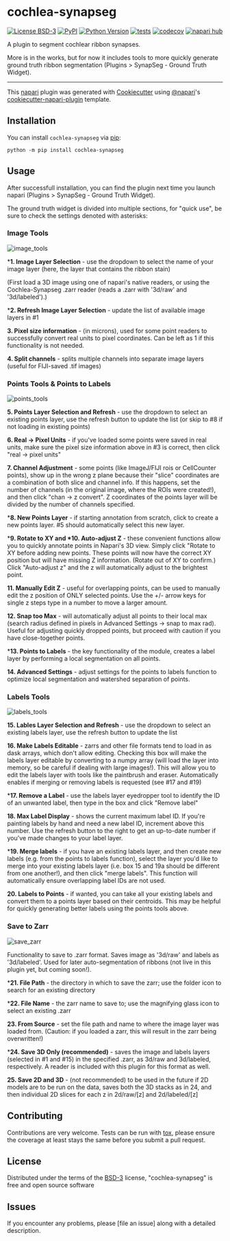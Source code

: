 # cochlea-synapseg

[![License BSD-3](https://img.shields.io/pypi/l/cochlea-synapseg.svg?color=green)](https://github.com/ucsdmanorlab/cochlea-synapseg/raw/main/LICENSE)
[![PyPI](https://img.shields.io/pypi/v/cochlea-synapseg.svg?color=green)](https://pypi.org/project/cochlea-synapseg)
[![Python Version](https://img.shields.io/pypi/pyversions/cochlea-synapseg.svg?color=green)](https://python.org)
[![tests](https://github.com/ucsdmanorlab/cochlea-synapseg/workflows/tests/badge.svg)](https://github.com/ucsdmanorlab/cochlea-synapseg/actions)
[![codecov](https://codecov.io/gh/ucsdmanorlab/cochlea-synapseg/branch/main/graph/badge.svg)](https://codecov.io/gh/ucsdmanorlab/cochlea-synapseg)
[![napari hub](https://img.shields.io/endpoint?url=https://api.napari-hub.org/shields/cochlea-synapseg)](https://napari-hub.org/plugins/cochlea-synapseg)

A plugin to segment cochlear ribbon synapses. 

More is in the works, but for now it includes tools to more quickly generate ground truth ribbon segmentation (Plugins > SynapSeg - Ground Truth Widget).

----------------------------------

This [napari] plugin was generated with [Cookiecutter] using [@napari]'s [cookiecutter-napari-plugin] template.

<!--
Don't miss the full getting started guide to set up your new package:
https://github.com/napari/cookiecutter-napari-plugin#getting-started

and review the napari docs for plugin developers:
https://napari.org/stable/plugins/index.html
-->

## Installation

You can install `cochlea-synapseg` via [pip]:

    python -m pip install cochlea-synapseg

## Usage

After successfull installation, you can find the plugin next time you launch napari (Plugins > SynapSeg - Ground Truth Widget).

The ground truth widget is divided into multiple sections, for "quick use", be sure to check the settings denoted with asterisks:

### Image Tools

![image_tools](https://github.com/user-attachments/assets/323984ad-2cd3-4816-8ee5-e8b3f5063bc0)

\***1. Image Layer Selection** - use the dropdown to select the name of your image layer (here, the layer that contains the ribbon stain)

(First load a 3D image using one of napari's native readers, or using the Cochlea-Synapseg .zarr reader (reads a .zarr with '3d/raw' and '3d/labeled').)

\***2. Refresh Image Layer Selection** - update the list of available image layers in #1

**3. Pixel size information** - (in microns), used for some point readers to successfully convert real units to pixel coordinates. Can be left as 1 if this functionality is not needed.

**4. Split channels** - splits multiple channels into separate image layers (useful for FIJI-saved .tif images)

### Points Tools & Points to Labels

![points_tools](https://github.com/user-attachments/assets/6b271d5c-51c1-4ca4-b3c0-683dddd69dc8)

**5. Points Layer Selection and Refresh** - use the dropdown to select an existing points layer, use the refresh button to update the list (or skip to #8 if not loading in existing points)

**6. Real -> Pixel Units** - if you've loaded some points were saved in real units, make sure the pixel size information above in #3 is correct, then click "real -> pixel units"

**7. Channel Adjustment** - some points (like ImageJ/FIJI rois or CellCounter points), show up in the wrong z plane because their "slice" coordinates are a combination of both slice and channel info. If this happens, set the number of channels (in the original image, where the ROIs were created!), and then click "chan -> z convert". Z coordinates of the points layer will be divided by the number of channels specified. 

\***8. New Points Layer** - if starting annotation from scratch, click to create a new points layer. #5 should automatically select this new layer. 

\***9. Rotate to XY and \*10. Auto-adjust Z** - these convenient functions allow you to quickly annotate points in Napari's 3D view. Simply click "Rotate to XY before adding new points. These points will now have the correct XY position but will have missing Z information. (Rotate out of XY to confirm.) Click "Auto-adjust z" and the z will automatically adjust to the brightest point. 

**11. Manually Edit Z** - useful for overlapping points, can be used to manually edit the z position of ONLY selected points. Use the +/- arrow keys for single z steps type in a number to move a larger amount. 

**12. Snap too Max** - will automatically adjust all points to their local max (search radius defined in pixels in Advanced Settings -> snap to max rad). Useful for adjusting quickly dropped points, but proceed with caution if you have close-together points. 

\***13. Points to Labels** - the key functionality of the module, creates a label layer by performing a local segmentation on all points.

**14. Advanced Settings** - adjust settings for the points to labels function to optimize local segmentation and watershed separation of points. 

### Labels Tools

![labels_tools](https://github.com/user-attachments/assets/6ef20ff6-61e2-4337-a177-8f957a67fb39)

**15. Lables Layer Selection and Refresh** - use the dropdown to select an existing labels layer, use the refresh button to update the list

**16. Make Labels Editable** - zarrs and other file formats tend to load in as dask arrays, which don't allow editing. Checking this box will make the labels layer editable by converting to a numpy array (will load the layer into memory, so be careful if dealing with large images!). This will allow you to edit the labels layer with tools like the paintbrush and eraser. Automatically enables if merging or removing labels is requested (see #17 and #19)

\***17. Remove a Label** - use the labels layer eyedropper tool to identify the ID of an unwanted label, then type in the box and click "Remove label"

**18. Max Label Display** - shows the current maximum label ID. If you're painting labels by hand and need a new label ID, increment above this number. Use the refresh button to the right to get an up-to-date number if you've made changes to your label layer.

\***19. Merge labels** - if you have an existing labels layer, and then create new labels (e.g. from the points to labels function), select the layer you'd like to merge into your existing labels layer (i.e. box 15 and 19a should be different from one another!), and then click "merge labels". This function will automatically ensure overlapping label IDs are not used. 

**20. Labels to Points** - if wanted, you can take all your existing labels and convert them to a points layer based on their centroids. This may be helpful for quickly generating better labels using the points tools above. 

### Save to Zarr

![save_zarr](https://github.com/user-attachments/assets/1d824f49-012f-4fac-8fa1-64d7d319cd34)

Functionality to save to .zarr format. Saves image as '3d/raw' and labels as '3d/labeled'. Used for later auto-segmentation of ribbons (not live in this plugin yet, but coming soon!). 

\***21. File Path** - the directory in which to save the zarr; use the folder icon to search for an existing directory

\***22. File Name** - the zarr name to save to; use the magnifying glass icon to select an existing .zarr

**23. From Source** - set the file path and name to where the image layer was loaded from. (Caution: if you loaded a zarr, this will result in the zarr being overwritten!)

\***24. Save 3D Only (recommended)** - saves the image and labels layers (selected in #1 and #15) in the specified .zarr, as 3d/raw and 3d/labeled, respectively. A reader is included with this plugin for this format as well. 

**25. Save 2D and 3D** - (not recommended) to be used in the future if 2D models are to be run on the data, saves both the 3D stacks as in 24, and then individual 2D slices for each z in 2d/raw/[z] and 2d/labeled/[z]



## Contributing

Contributions are very welcome. Tests can be run with [tox], please ensure
the coverage at least stays the same before you submit a pull request.

## License

Distributed under the terms of the [BSD-3] license,
"cochlea-synapseg" is free and open source software

## Issues

If you encounter any problems, please [file an issue] along with a detailed description.

[napari]: https://github.com/napari/napari
[Cookiecutter]: https://github.com/audreyr/cookiecutter
[@napari]: https://github.com/napari
[MIT]: http://opensource.org/licenses/MIT
[BSD-3]: http://opensource.org/licenses/BSD-3-Clause
[GNU GPL v3.0]: http://www.gnu.org/licenses/gpl-3.0.txt
[GNU LGPL v3.0]: http://www.gnu.org/licenses/lgpl-3.0.txt
[Apache Software License 2.0]: http://www.apache.org/licenses/LICENSE-2.0
[Mozilla Public License 2.0]: https://www.mozilla.org/media/MPL/2.0/index.txt
[cookiecutter-napari-plugin]: https://github.com/napari/cookiecutter-napari-plugin

[napari]: https://github.com/napari/napari
[tox]: https://tox.readthedocs.io/en/latest/
[pip]: https://pypi.org/project/pip/
[PyPI]: https://pypi.org/
